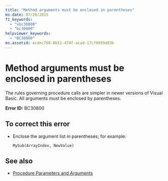 ```yaml
---
title: "Method arguments must be enclosed in parentheses"
ms.date: 07/20/2015
f1_keywords: 
  - "vbc30800"
  - "bc30800"
helpviewer_keywords: 
  - "BC30800"
ms.assetid: ecdec760-8b51-474f-acad-17cf8059d83b
---
```

# Method arguments must be enclosed in parentheses
The rules governing procedure calls are simpler in newer versions of Visual Basic. All arguments must be enclosed by parentheses.  
  
 **Error ID:** BC30800  
  
## To correct this error  
  
-   Enclose the argument list in parentheses; for example:  
  
    ```  
    MySub(ArrayIndex, NewValue)  
    ```  
  
## See also

- [Procedure Parameters and Arguments](../../visual-basic/programming-guide/language-features/procedures/procedure-parameters-and-arguments.md)
